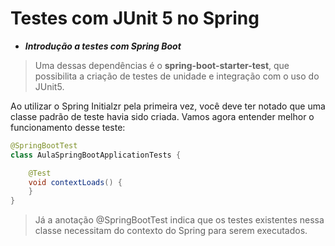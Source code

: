 # Testes com JUnit 5 no Spring

- ***Introdução a testes com Spring Boot***

> Uma dessas dependências é o **spring-boot-starter-test**, que possibilita a 
> criação de testes de unidade e integração com o uso do JUnit5.


Ao utilizar o Spring Initialzr pela primeira vez, você deve ter notado que uma
classe padrão de teste havia sido criada. Vamos agora entender melhor o funcionamento desse teste:

```java
@SpringBootTest
class AulaSpringBootApplicationTests {

    @Test
    void contextLoads() {
    }
}
```

> Já a anotação @SpringBootTest indica que os testes existentes nessa classe
> necessitam do contexto do Spring para serem executados. 


















